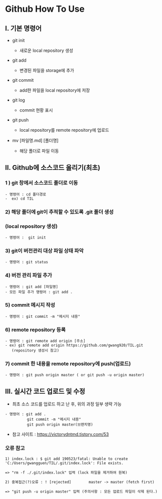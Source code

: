 # Github How To Use

## I. 기본 명령어

* git init

  * 새로운 local repository 생성

* git add

  * 변경된 파일을 storage에 추가

* git commit

  * add한 파일을 local repository에 저장

* git log

  * commit 현황 표시

* git push

  - local repository를 remote repository에 업로드

* mv [파일명.md] [폴더명]

  * 해당 폴더로 파일 이동

    

    

## II. Github에 소스코드 올리기(최초)

### 1 ) git 창에서 소스코드 폴더로 이동

``` 
- 명령어 : cd 폴더경로  
-  ex) cd TIL
```

### 2)  해당 폴더에 git이 추적할 수 있도록 .git 폴더 생성

### (local repository 생성)

``` 
- 명령어 :  git init
```

### 3) git이 버전관리 대상 파일 상태 파악

``` 
- 명령어 : git status
```

### 4) 버전 관리 파일 추가

``` 
- 명령어 : git add [파일명]
- 모든 파일 추가 명령어 : git add .
```

### 5) commit 메시지 작성

``` 
- 명령어 : git commit -m "메시지 내용"
```

### 6) remote repository 등록

``` 
- 명령어 : git remote add origin [주소]
- ex) git remote add origin https://github.com/gwang920/TIL.git
   (repository 생성시 참고)
```

### 7) commit 한 내용을 remote repository에 push(업로드)

``` 
- 명령어 : git push origin master ( or git push -u origin master)
```



## III. 실시간 코드 업로드 및 수정

* 최초 소스 코드를 업로드 하고 난 후, 위의 과정 일부 생략 가능

``` 
- 명령어 : git add .
		  git commit -m "메시지 내용"
		  git push origin master(브랜치명)
```





* 참고 사이트 : <https://victorydntmd.tistory.com/53>

 

### 오류 참고

``` 
1) index.lock : $ git add 190523/fatal: Unable to create 'C:/Users/gwangguen/TIL/.git/index.lock': File exists.

=> "rm -f ./.git/index.lock" 입력 (lock 파일을 제거하여 원복)

2) 중복접근(?)오류 : ! [rejected]        master -> master (fetch first)

=> "git push -u origin master" 입력 (주의사항 : 모든 업로드 파일이 삭제 된다.)
```



 
